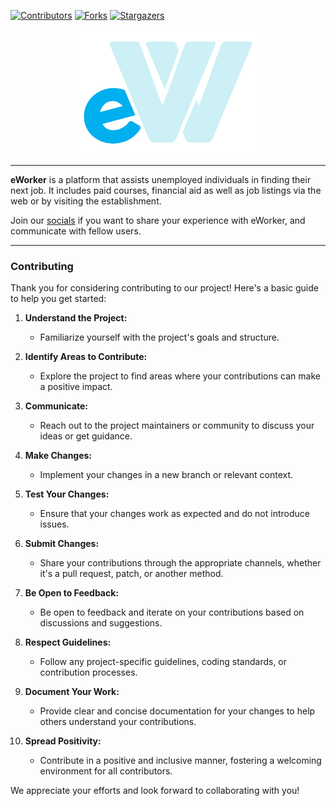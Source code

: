 [![Contributors][contributors-shield]][contributors-url]
[![Forks][forks-shield]][forks-url]
[![Stargazers][stars-shield]][stars-url]

<!-- LOGO SECTION -->
<div align="center">
    <a href="">
        <img src="images/logo.png" width="auto" height="200px">
    </a>
</div>
<hr>
<!-- MAIN SECTION -->
<p><b>eWorker</b> is a platform that assists unemployed individuals in finding their next job. It includes paid courses, financial aid as well as job listings via the web or by visiting the establishment.

Join our <a href="https://discord.gg/fUdGeYcryy" target="_blank">socials</a> if you want to share your experience with eWorker, and communicate with fellow users.
</p>
<hr>
<!-- CONTRIBUTING SECTION -->
<h3>Contributing</h3>

<p>Thank you for considering contributing to our project! Here's a basic guide to help you get started:</p>

1. **Understand the Project:**
   - Familiarize yourself with the project's goals and structure.

2. **Identify Areas to Contribute:**
   - Explore the project to find areas where your contributions can make a positive impact.

3. **Communicate:**
   - Reach out to the project maintainers or community to discuss your ideas or get guidance.

4. **Make Changes:**
   - Implement your changes in a new branch or relevant context.

5. **Test Your Changes:**
   - Ensure that your changes work as expected and do not introduce issues.

6. **Submit Changes:**
   - Share your contributions through the appropriate channels, whether it's a pull request, patch, or another method.

7. **Be Open to Feedback:**
   - Be open to feedback and iterate on your contributions based on discussions and suggestions.

8. **Respect Guidelines:**
   - Follow any project-specific guidelines, coding standards, or contribution processes.

9. **Document Your Work:**
   - Provide clear and concise documentation for your changes to help others understand your contributions.

10. **Spread Positivity:**
    - Contribute in a positive and inclusive manner, fostering a welcoming environment for all contributors.

We appreciate your efforts and look forward to collaborating with you!




<!-- MARKDOWN LINKS & IMAGES -->
<!-- https://www.markdownguide.org/basic-syntax/#reference-style-links -->
[contributors-shield]: https://img.shields.io/github/contributors/codebydean/e-Worker.svg?style=flat
[contributors-url]: https://github.com/codebydean/e-Worker/graphs/contributors

[forks-shield]: https://img.shields.io/github/forks/codebydean/e-Worker.svg?style=flat
[forks-url]: https://github.com/codebydean/e-Worker/network/members

[stars-shield]: https://img.shields.io/github/stars/codebydean/e-Worker.svg?style=flat
[stars-url]: https://github.com/codebydean/e-Worker/stargazers

[issues-shield]: https://img.shields.io/github/issues/codebydean/e-Worker.svg?flat
[issues-url]: https://github.com/codebydean/e-Worker/issues

[license-shield]: https://img.shields.io/github/license/codebydean/e-Worker.svg?flat
[license-url]: https://github.com/codebydean/e-Worker/blob/master/LICENSE.txt


[Next.js]: https://img.shields.io/badge/next.js-000000?style=for-the-badge&logo=nextdotjs&logoColor=white
[Next-url]: https://nextjs.org/
[React.js]: https://img.shields.io/badge/React-20232A?style=for-the-badge&logo=react&logoColor=61DAFB
[React-url]: https://reactjs.org/
[MongoDB]: https://img.shields.io/badge/MongoDB-%234ea94b.svg?style=for-the-badge&logo=mongodb&logoColor=white
[MongoDB-url]: https://www.mongodb.com/
[Visual Studio Code]: https://img.shields.io/badge/Visual%20Studio%20Code-0078d7.svg?style=for-the-badge&logo=visual-studio-code&logoColor=white
[Tailwind.com]: https://img.shields.io/badge/Tailwind-563D7C?style=for-the-badge&logo=bootstrap&logoColor=white
[Tailwind-url]: https://tailwindcss.com